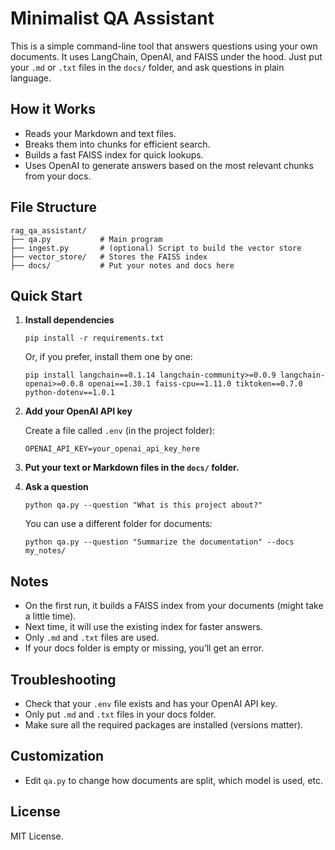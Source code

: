 # Minimalist QA Assistant

This is a simple command-line tool that answers questions using your own documents. It uses LangChain, OpenAI, and FAISS under the hood. Just put your `.md` or `.txt` files in the `docs/` folder, and ask questions in plain language.

## How it Works

- Reads your Markdown and text files.
- Breaks them into chunks for efficient search.
- Builds a fast FAISS index for quick lookups.
- Uses OpenAI to generate answers based on the most relevant chunks from your docs.

## File Structure

```
rag_qa_assistant/
├── qa.py           # Main program
├── ingest.py       # (optional) Script to build the vector store
├── vector_store/   # Stores the FAISS index
├── docs/           # Put your notes and docs here
```

## Quick Start

1. **Install dependencies**

   ```
   pip install -r requirements.txt
   ```
   Or, if you prefer, install them one by one:

   ```
   pip install langchain==0.1.14 langchain-community>=0.0.9 langchain-openai>=0.0.8 openai==1.30.1 faiss-cpu==1.11.0 tiktoken==0.7.0 python-dotenv==1.0.1
   ```

2. **Add your OpenAI API key**

   Create a file called `.env` (in the project folder):

   ```
   OPENAI_API_KEY=your_openai_api_key_here
   ```

3. **Put your text or Markdown files in the `docs/` folder.**

4. **Ask a question**

   ```
   python qa.py --question "What is this project about?"
   ```

   You can use a different folder for documents:

   ```
   python qa.py --question "Summarize the documentation" --docs my_notes/
   ```

## Notes

- On the first run, it builds a FAISS index from your documents (might take a little time).
- Next time, it will use the existing index for faster answers.
- Only `.md` and `.txt` files are used.
- If your docs folder is empty or missing, you’ll get an error.

## Troubleshooting

- Check that your `.env` file exists and has your OpenAI API key.
- Only put `.md` and `.txt` files in your docs folder.
- Make sure all the required packages are installed (versions matter).

## Customization

- Edit `qa.py` to change how documents are split, which model is used, etc.

## License

MIT License.
